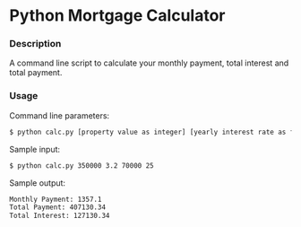 # Python Mortgage Calculator

### Description

A command line script to calculate your monthly payment, total interest and total payment.

### Usage

Command line parameters:
```sh
$ python calc.py [property value as integer] [yearly interest rate as float] [downpayment as integer] [term of loan as integer]
```
Sample input:
```sh
$ python calc.py 350000 3.2 70000 25
```

Sample output:
```sh
Monthly Payment: 1357.1
Total Payment: 407130.34
Total Interest: 127130.34
```
